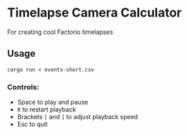 # Timelapse Camera Calculator

For creating cool Factorio timelapses

## Usage

`cargo run < events-short.csv`

### Controls:

  - Space to play and pause
  - `R` to restart playback
  - Brackets `[` and `]` to adjust playback speed
  - Esc to quit

